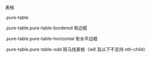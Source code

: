 表格

.pure-table

.pure-table.pure-table-bordered 有边框

.pure-table.pure-table-horizontal 有水平边框

.pure-table.pure-table-odd 斑马线表格（ie8 及以下不支持 nth-child）

